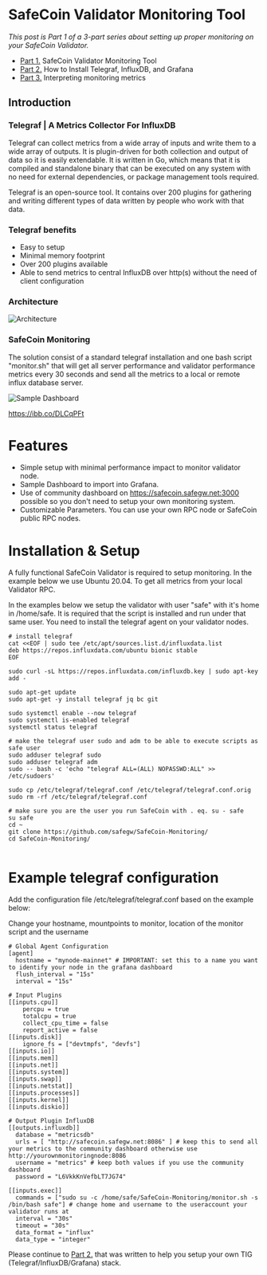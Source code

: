 # SafeCoin Validator Monitoring Tool

*This post is Part 1 of a 3-part series about setting up proper monitoring on your SafeCoin Validator.*

* [Part 1.](https://github.com/safegw/SafeCoin-Monitoring/blob/main/README.md) SafeCoin Validator Monitoring Tool
* [Part 2.](https://github.com/safegw/SafeCoin-Monitoring/blob/main/How%20to%20Install%20TIG%20Stack.md) How to Install Telegraf, InfluxDB, and Grafana
* [Part 3.](https://github.com/safegw/SafeCoin-Monitoring/blob/main/Guidelines%20interpreting%20metrics.md) Interpreting monitoring metrics

## Introduction

### Telegraf | A Metrics Collector For InfluxDB

Telegraf can collect metrics from a wide array of inputs and write them to a wide array of outputs. It is plugin-driven for both collection and output of data so it is easily extendable. It is written in Go, which means that it is compiled and standalone binary that can be executed on any system with no need for external dependencies, or package management tools required.

Telegraf is an open-source tool. It contains over 200 plugins for gathering and writing different types of data written by people who work with that data.

### Telegraf benefits
- Easy to setup
- Minimal memory footprint
- Over 200 plugins available
- Able to send metrics to central InfluxDB over http(s) without the need of client configuration

### Architecture

![Architecture](https://i.imgur.com/xmbND94.png)

### SafeCoin Monitoring
The solution consist of a standard telegraf installation and one bash script "monitor.sh" that will get all server performance and validator performance metrics every 30 seconds and send all the metrics to a local or remote influx database server.

![Sample Dashboard](https://i.ibb.co/qxsZL8d/Bildschirmfoto-20210421173846-1707x888-big.png)

https://ibb.co/DLCqPFt

# Features
* Simple setup with minimal performance impact to monitor validator node.
* Sample Dashboard to import into Grafana.
* Use of community dashboard on https://safecoin.safegw.net:3000 possible so you don't need to setup your own monitoring system.
* Customizable Parameters. You can use your own RPC node or SafeCoin public RPC nodes.

# Installation & Setup

A fully functional SafeCoin Validator is required to setup monitoring. In the example below we use Ubuntu 20.04.
To get all metrics from your local Validator RPC.

In the examples below we setup the validator with user "safe" with it's home in /home/safe. It is required that the script is installed and run under that same user.
You need to install the telegraf agent on your validator nodes. 

```
# install telegraf
cat <<EOF | sudo tee /etc/apt/sources.list.d/influxdata.list
deb https://repos.influxdata.com/ubuntu bionic stable
EOF

sudo curl -sL https://repos.influxdata.com/influxdb.key | sudo apt-key add -

sudo apt-get update
sudo apt-get -y install telegraf jq bc git

sudo systemctl enable --now telegraf
sudo systemctl is-enabled telegraf
systemctl status telegraf

# make the telegraf user sudo and adm to be able to execute scripts as safe user
sudo adduser telegraf sudo
sudo adduser telegraf adm
sudo -- bash -c 'echo "telegraf ALL=(ALL) NOPASSWD:ALL" >> /etc/sudoers'

sudo cp /etc/telegraf/telegraf.conf /etc/telegraf/telegraf.conf.orig
sudo rm -rf /etc/telegraf/telegraf.conf

# make sure you are the user you run SafeCoin with . eq. su - safe
su safe
cd ~
git clone https://github.com/safegw/SafeCoin-Monitoring/
cd SafeCoin-Monitoring/


```

# Example telegraf configuration
Add the configuration file /etc/telegraf/telegraf.conf based on the example below:

Change your hostname, mountpoints to monitor, location of the monitor script and the username

```
# Global Agent Configuration
[agent]
  hostname = "mynode-mainnet" # IMPORTANT: set this to a name you want to identify your node in the grafana dashboard
  flush_interval = "15s"
  interval = "15s"

# Input Plugins
[[inputs.cpu]]
    percpu = true
    totalcpu = true
    collect_cpu_time = false
    report_active = false
[[inputs.disk]]
    ignore_fs = ["devtmpfs", "devfs"]
[[inputs.io]]
[[inputs.mem]]
[[inputs.net]]
[[inputs.system]]
[[inputs.swap]]
[[inputs.netstat]]
[[inputs.processes]]
[[inputs.kernel]]
[[inputs.diskio]]

# Output Plugin InfluxDB
[[outputs.influxdb]]
  database = "metricsdb"
  urls = [ "http://safecoin.safegw.net:8086" ] # keep this to send all your metrics to the community dashboard otherwise use http://yourownmonitoringnode:8086
  username = "metrics" # keep both values if you use the community dashboard
  password = "L6VkkKnVefbLT7JG74"

[[inputs.exec]]
  commands = ["sudo su -c /home/safe/SafeCoin-Monitoring/monitor.sh -s /bin/bash safe"] # change home and username to the useraccount your validator runs at
  interval = "30s"
  timeout = "30s"
  data_format = "influx"
  data_type = "integer"
```


Please continue to [Part 2.](https://github.com/safegw/SafeCoin-Monitoring/blob/main/How%20to%20Install%20TIG%20Stack.md) that was written to help you setup your own TIG (Telegraf/InfluxDB/Grafana) stack.
